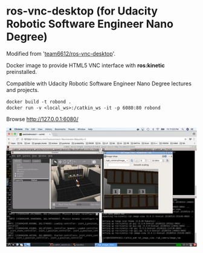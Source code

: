ros-vnc-desktop (for Udacity Robotic Software Engineer Nano Degree)
=========================

Modified from '[team6612/ros-vnc-desktop](https://github.com/team6612/ros-vnc-desktop)'.

Docker image to provide HTML5 VNC interface with __ros:kinetic__ preinstalled.

Compatible with Udacity Robotic Software Engineer Nano Degree lectures and projects. 


```
docker build -t robond .
docker run -v <local_ws>:/catkin_ws -it -p 6080:80 robond 
```

Browse http://127.0.0.1:6080/

![Image](html5.png)